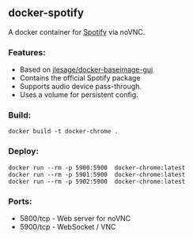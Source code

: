 ## **docker-spotify**

A docker container for [Spotify](https://www.google.com/chrome) via noVNC.

### **Features:**

-   Based on [jlesage/docker-baseimage-gui](https://github.com/jlesage/docker-baseimage-gui)
-   Contains the official Spotify package
-   Supports audio device pass-through.
-   Uses a volume for persistent config.

### **Build:**

```
docker build -t docker-chrome .
```

### **Deploy:**

```
docker run --rm -p 5900:5900  docker-chrome:latest
docker run --rm -p 5901:5900  docker-chrome:latest
docker run --rm -p 5902:5900  docker-chrome:latest
```

### **Ports:**

-   5800/tcp - Web server for noVNC
-   5900/tcp - WebSocket / VNC
